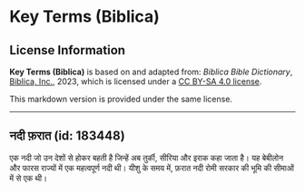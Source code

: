 # Key Terms (Biblica)

## License Information

**Key Terms (Biblica)** is based on and adapted from: _Biblica Bible Dictionary_, [Biblica, Inc.](https://www.biblica.com/), 2023, which is licensed under a [CC BY-SA 4.0 license](https://creativecommons.org/licenses/by-sa/4.0/legalcode.en).

This markdown version is provided under the same license.



--------------------------------

## नदी फ़रात (id: 183448)

एक नदी जो उन देशों से होकर बहती है जिन्हें अब तुर्की, सीरिया और इराक कहा जाता है। यह बेबीलोन और फारस राज्यों में एक महत्वपूर्ण नदी थी। यीशु के समय में, फ़रात नदी रोमी सरकार की भूमि की सीमाओं में से एक थी।


